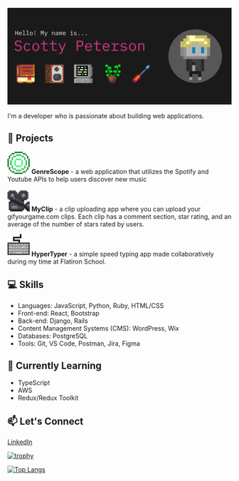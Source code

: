 [![MasterHead](./imgs/banner2.png)](https://www.scottypeterson.net/)

I'm a developer who is passionate about building web applications.

## 🚀 Projects

<img src="./imgs/GenreScope.gif" alt="GenreScope GIF" width="50"> **GenreScope** - a web application that utilizes the Spotify and Youtube APIs to help users discover new music

<img src="./imgs/MyClip.gif" alt="MyClip GIF" width="50"> **MyClip** - a clip uploading app where you can upload your gifyourgame.com clips. Each clip has a comment section, star rating, and an average of the number of stars rated by users.

<img src="./imgs/HyperTyper.gif" alt="HyperTyper GIF" width="50"> **HyperTyper** - a simple speed typing app made collaboratively during my time at Flatiron School.

## 💻 Skills

- Languages: JavaScript, Python, Ruby, HTML/CSS
- Front-end: React, Bootstrap
- Back-end: Django, Rails
- Content Management Systems (CMS): WordPress, Wix
- Databases: PostgreSQL
- Tools: Git, VS Code, Postman, Jira, Figma

## 🌱 Currently Learning

- TypeScript
- AWS
- Redux/Redux Toolkit

## 📫 Let's Connect

[LinkedIn](https://www.linkedin.com/in/scotty-peterson/)

[![trophy](https://github-profile-trophy.vercel.app/?username=ryo-ma&theme=onedark)](https://github.com/ryo-ma/github-profile-trophy)

[![Top Langs](https://github-readme-stats.vercel.app/api/top-langs/?username=scottsdaaale)](https://github.com/anuraghazra/github-readme-stats)
